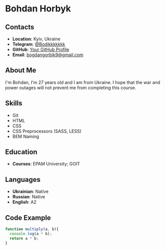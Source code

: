 # Bohdan Horbyk

## Contacts
- **Location**: Kyiv, Ukraine
- **Telegram**: [@Bodikkkkkkk](https://t.me/Bodikkkkkkk)
- **GitHub**: [Your GitHub Profile](https://github.com/Bohdanhorbyk)
- **Email**: bogdangorbik9@gmail.com


## About Me
I'm Bohdan, I'm 27 years old and I am from Ukraine. I hope that the war and power outages will not prevent me from completing this course.


## Skills
- Git
- HTML
- CSS
- CSS Preprocessors (SASS, LESS)
- BEM Naming

## Education
- **Courses**: EPAM University;
GOIT

## Languages
- **Ukrainian**: Native
- **Russian**: Native
- **English**: A2




## Code Example
```javascript
function multiply(a, b){
  console.log(a * b);
  return a * b;
}